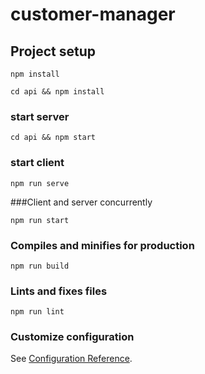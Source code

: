 # customer-manager

## Project setup
```
npm install

cd api && npm install
```
### start server
```
cd api && npm start
```
### start client
```
npm run serve
```

###Client and server concurrently
```
npm run start
```

### Compiles and minifies for production
```
npm run build
```

### Lints and fixes files
```
npm run lint
```

### Customize configuration
See [Configuration Reference](https://cli.vuejs.org/config/).
